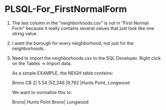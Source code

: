 # PLSQL-For_FirstNormalForm



1. The last column in the "neighborhoods.csv" is not in “First Normal Form” because it really contains several values that just look like    one string value.
2. I want the borough for every neighborhood, not just for the neighborhoods.

3. Need to import the neighborhoods.csv to the SQL Developer. Right click on the Tables -> Import data.


   As a simple EXAMPLE, the NEIGH table contains:

   Bronx CB 2| 5.54 |52,246 |9,792 |Hunts Point, Longwood

   We want to normalize this to:

   Bronx| Hunts Point
   Bronx| Longwood



